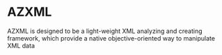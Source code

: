 AZXML
=====

AZXML is designed to be a light-weight XML analyzing and creating framework, which provide a native objective-oriented way to manipulate XML data
